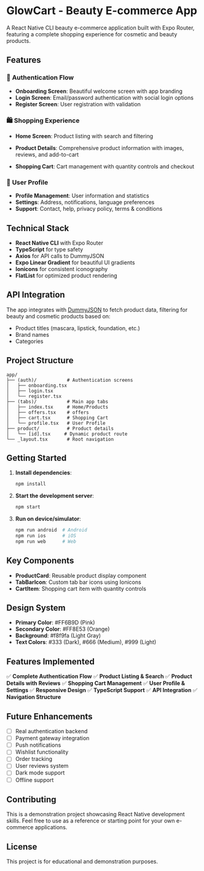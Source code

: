 # GlowCart - Beauty E-commerce App

A React Native CLI beauty e-commerce application built with Expo Router, featuring a complete shopping experience for cosmetic and beauty products.

## Features

### 🎨 **Authentication Flow**
- **Onboarding Screen**: Beautiful welcome screen with app branding
- **Login Screen**: Email/password authentication with social login options
- **Register Screen**: User registration with validation

### 🛍️ **Shopping Experience**
- **Home Screen**: Product listing with search and filtering
- **Product Details**: Comprehensive product information with images, reviews, and add-to-cart

- **Shopping Cart**: Cart management with quantity controls and checkout

### 👤 **User Profile**
- **Profile Management**: User information and statistics
- **Settings**: Address, notifications, language preferences
- **Support**: Contact, help, privacy policy, terms & conditions

## Technical Stack

- **React Native CLI** with Expo Router
- **TypeScript** for type safety
- **Axios** for API calls to DummyJSON
- **Expo Linear Gradient** for beautiful UI gradients
- **Ionicons** for consistent iconography
- **FlatList** for optimized product rendering

## API Integration

The app integrates with [DummyJSON](https://dummyjson.com/products) to fetch product data, filtering for beauty and cosmetic products based on:
- Product titles (mascara, lipstick, foundation, etc.)
- Brand names
- Categories

## Project Structure

```
app/
├── (auth)/           # Authentication screens
│   ├── onboarding.tsx
│   ├── login.tsx
│   └── register.tsx
├── (tabs)/           # Main app tabs
│   ├── index.tsx     # Home/Products
│   ├── offers.tsx    # offers
│   ├── cart.tsx      # Shopping Cart
│   └── profile.tsx   # User Profile
├── product/          # Product details
│   └── [id].tsx     # Dynamic product route
└── _layout.tsx       # Root navigation
```

## Getting Started

1. **Install dependencies**:
   ```bash
   npm install
   ```

2. **Start the development server**:
   ```bash
   npm start
   ```

3. **Run on device/simulator**:
   ```bash
   npm run android  # Android
   npm run ios      # iOS
   npm run web      # Web
   ```

## Key Components

- **ProductCard**: Reusable product display component
- **TabBarIcon**: Custom tab bar icons using Ionicons
- **CartItem**: Shopping cart item with quantity controls

## Design System

- **Primary Color**: #FF6B9D (Pink)
- **Secondary Color**: #FF8E53 (Orange)
- **Background**: #f8f9fa (Light Gray)
- **Text Colors**: #333 (Dark), #666 (Medium), #999 (Light)

## Features Implemented

✅ **Complete Authentication Flow**
✅ **Product Listing & Search**
✅ **Product Details with Reviews**
✅ **Shopping Cart Management**
✅ **User Profile & Settings**
✅ **Responsive Design**
✅ **TypeScript Support**
✅ **API Integration**
✅ **Navigation Structure**

## Future Enhancements

- [ ] Real authentication backend
- [ ] Payment gateway integration
- [ ] Push notifications
- [ ] Wishlist functionality
- [ ] Order tracking
- [ ] User reviews system
- [ ] Dark mode support
- [ ] Offline support

## Contributing

This is a demonstration project showcasing React Native development skills. Feel free to use as a reference or starting point for your own e-commerce applications.

## License

This project is for educational and demonstration purposes.
